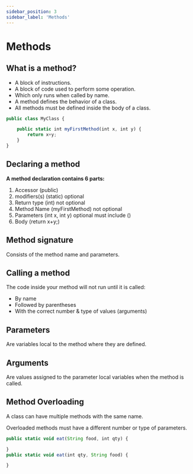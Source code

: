 ```yaml
---
sidebar_position: 3
sidebar_label: 'Methods'
---
```


# Methods
## What is a method?

- A block of instructions.
- A block of code used to perform some operation.
- Which only runs when called by name.
- A method defines the behavior of a class.
- All methods must be defined inside the body of a class.

```jsx title="Example"
public class MyClass {

	public static int myFirstMethod(int x, int y) {
		return x+y;
    }
}
```

## Declaring a method

**A method declaration contains 6 parts:**
1. Accessor     (public)
2. modifiers(s)               (static)   optional
3. Return type             (int) not optional
4. Method Name        (myFirstMethod)  not optional
5. Parameters      (int x, int y)     optional must include ()
6. Body               (return x+y;)   

## Method signature 
Consists of the method name and parameters.

## Calling a method

The code inside your method will not run until it is called:
- By name
- Followed by parentheses
- With the correct number & type of values (arguments)

## Parameters
Are variables local to the method where they are defined.

## Arguments
Are values assigned to the parameter local variables when the method is called.

## Method Overloading

A class can have multiple methods with the same name.

Overloaded methods must have a different number or type of parameters.

```jsx title="Example"
public static void eat(String food, int qty) {

}
public static void eat(int qty, String food) {

}
```




